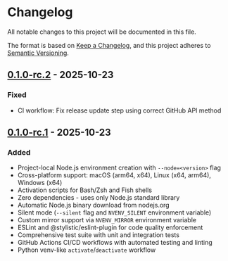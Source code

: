 # Changelog

All notable changes to this project will be documented in this file.

The format is based on [Keep a Changelog](https://keepachangelog.com/en/1.0.0/),
and this project adheres to [Semantic Versioning](https://semver.org/spec/v2.0.0.html).

## [0.1.0-rc.2] - 2025-10-23

### Fixed
- CI workflow: Fix release update step using correct GitHub API method

## [0.1.0-rc.1] - 2025-10-23

### Added
- Project-local Node.js environment creation with `--node=<version>` flag
- Cross-platform support: macOS (arm64, x64), Linux (x64, arm64), Windows (x64)
- Activation scripts for Bash/Zsh and Fish shells
- Zero dependencies - uses only Node.js standard library
- Automatic Node.js binary download from nodejs.org
- Silent mode (`--silent` flag and `NVENV_SILENT` environment variable)
- Custom mirror support via `NVENV_MIRROR` environment variable
- ESLint and @stylistic/eslint-plugin for code quality enforcement
- Comprehensive test suite with unit and integration tests
- GitHub Actions CI/CD workflows with automated testing and linting
- Python venv-like `activate`/`deactivate` workflow

[0.1.0-rc.2]: https://github.com/nanai10a/nvenv/releases/tag/0.1.0-rc.2
[0.1.0-rc.1]: https://github.com/nanai10a/nvenv/releases/tag/0.1.0-rc.1

